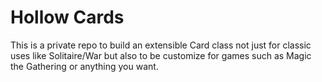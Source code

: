 # Hollow Cards
This is a private repo to build an extensible Card class not just for classic uses like Solitaire/War but also to be customize for games such as Magic the Gathering or anything you want.
